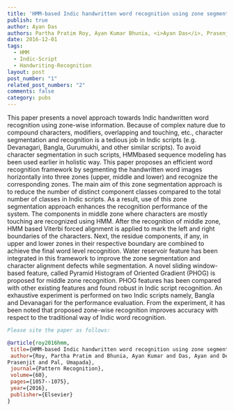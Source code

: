 ```yaml
---
title: 'HMM-based Indic handwritten word recognition using zone segmentation'
publish: true
author: Ayan Das
authors: Partha Pratim Roy, Ayan Kumar Bhunia, <i>Ayan Das</i>, Prasenjit Dey, Umapada Pal
date: 2016-12-01
tags:
  - HMM
  - Indic-Script
  - Handwriting-Recognition
layout: post
post_number: "1"
related_post_numbers: "2"
comments: false
category: pubs
---
```


This paper presents a novel approach towards Indic handwritten word recognition using zone-wise
information. Because of complex nature due to compound characters, modifiers, overlapping and
touching, etc., character segmentation and recognition is a tedious job in Indic scripts (e.g. Devanagari,
Bangla, Gurumukhi, and other similar scripts). To avoid character segmentation in such scripts, HMMbased
sequence modeling has been used earlier in holistic way. This paper proposes an efficient word
recognition framework by segmenting the handwritten word images horizontally into three zones (upper,
middle and lower) and recognize the corresponding zones. The main aim of this zone segmentation
approach is to reduce the number of distinct component classes compared to the total number of classes in
Indic scripts. As a result, use of this zone segmentation approach enhances the recognition performance of
the system. The components in middle zone where characters are mostly touching are recognized using
HMM. After the recognition of middle zone, HMM based Viterbi forced alignment is applied to mark the
left and right boundaries of the characters. Next, the residue components, if any, in upper and lower zones
in their respective boundary are combined to achieve the final word level recognition. Water reservoir
feature has been integrated in this framework to improve the zone segmentation and character alignment
defects while segmentation. A novel sliding window-based feature, called Pyramid Histogram of Oriented
Gradient (PHOG) is proposed for middle zone recognition. PHOG features has been compared with other
existing features and found robust in Indic script recognition. An exhaustive experiment is performed on
two Indic scripts namely, Bangla and Devanagari for the performance evaluation. From the experiment, it
has been noted that proposed zone-wise recognition improves accuracy with respect to the traditional way
of Indic word recognition.

~~~BibTex
Please site the paper as follows:

@article{roy2016hmm,
 title={HMM-based Indic handwritten word recognition using zone segmentation},
 author={Roy, Partha Pratim and Bhunia, Ayan Kumar and Das, Ayan and Dey,
Prasenjit and Pal, Umapada},
 journal={Pattern Recognition},
 volume={60},
 pages={1057--1075},
 year={2016},
 publisher={Elsevier}
}
~~~